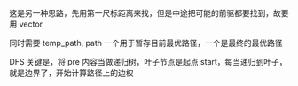 这是另一种思路，先用第一尺标距离来找，但是中途把可能的前驱都要找到，故要用 vector

同时需要 temp_path, path 一个用于暂存目前最优路径，一个是最终的最优路径


DFS 关键是，将 pre 内容当做递归树，叶子节点是起点 start，每当递归到叶子，就是边界了，开始计算路径上的边权